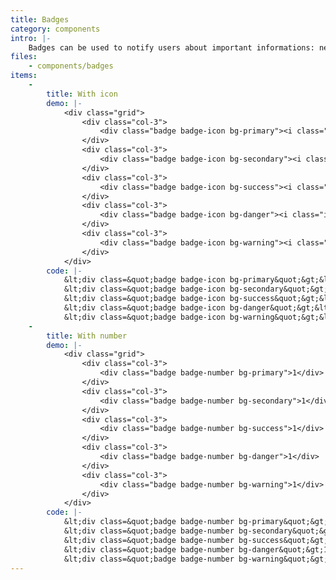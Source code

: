 ```yaml
---
title: Badges
category: components
intro: |-
    Badges can be used to notify users about important informations: new items, unread messages, etc.
files:
    - components/badges
items:
    -
        title: With icon
        demo: |-
            <div class="grid">
                <div class="col-3">
                    <div class="badge badge-icon bg-primary"><i class="icon icon-star-full-solid"></i></div>
                </div>
                <div class="col-3">
                    <div class="badge badge-icon bg-secondary"><i class="icon icon-star-full-solid"></i></div>
                </div>
                <div class="col-3">
                    <div class="badge badge-icon bg-success"><i class="icon icon-star-full-solid"></i></div>
                </div>
                <div class="col-3">
                    <div class="badge badge-icon bg-danger"><i class="icon icon-star-full-solid"></i></div>
                </div>
                <div class="col-3">
                    <div class="badge badge-icon bg-warning"><i class="icon icon-star-full-solid"></i></div>
                </div>
            </div>
        code: |-
            &lt;div class=&quot;badge badge-icon bg-primary&quot;&gt;&lt;i class=&quot;icon icon-star-full-solid&quot;&gt;&lt;/i&gt;&lt;/div&gt;
            &lt;div class=&quot;badge badge-icon bg-secondary&quot;&gt;&lt;i class=&quot;icon icon-star-full-solid&quot;&gt;&lt;/i&gt;&lt;/div&gt;
            &lt;div class=&quot;badge badge-icon bg-success&quot;&gt;&lt;i class=&quot;icon icon-star-full-solid&quot;&gt;&lt;/i&gt;&lt;/div&gt;
            &lt;div class=&quot;badge badge-icon bg-danger&quot;&gt;&lt;i class=&quot;icon icon-star-full-solid&quot;&gt;&lt;/i&gt;&lt;/div&gt;
            &lt;div class=&quot;badge badge-icon bg-warning&quot;&gt;&lt;i class=&quot;icon icon-star-full-solid&quot;&gt;&lt;/i&gt;&lt;/div&gt;
    -
        title: With number
        demo: |-
            <div class="grid">
                <div class="col-3">
                    <div class="badge badge-number bg-primary">1</div>
                </div>
                <div class="col-3">
                    <div class="badge badge-number bg-secondary">1</div>
                </div>
                <div class="col-3">
                    <div class="badge badge-number bg-success">1</div>
                </div>
                <div class="col-3">
                    <div class="badge badge-number bg-danger">1</div>
                </div>
                <div class="col-3">
                    <div class="badge badge-number bg-warning">1</div>
                </div>
            </div>
        code: |-
            &lt;div class=&quot;badge badge-number bg-primary&quot;&gt;1&lt;/div&gt;
            &lt;div class=&quot;badge badge-number bg-secondary&quot;&gt;1&lt;/div&gt;
            &lt;div class=&quot;badge badge-number bg-success&quot;&gt;1&lt;/div&gt;
            &lt;div class=&quot;badge badge-number bg-danger&quot;&gt;1&lt;/div&gt;
            &lt;div class=&quot;badge badge-number bg-warning&quot;&gt;1&lt;/div&gt;
---
```


